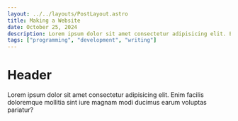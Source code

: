 ```yaml
---
layout: ../../layouts/PostLayout.astro
title: Making a Website
date: October 25, 2024
description: Lorem ipsum dolor sit amet consectetur adipisicing elit. Enim facilis doloremque mollitia sint iure magnam modi ducimus earum voluptas pariatur?
tags: ["programming", "development", "writing"]
---
```

# Header

Lorem ipsum dolor sit amet consectetur adipisicing elit. Enim facilis doloremque mollitia sint iure magnam modi ducimus earum voluptas pariatur?